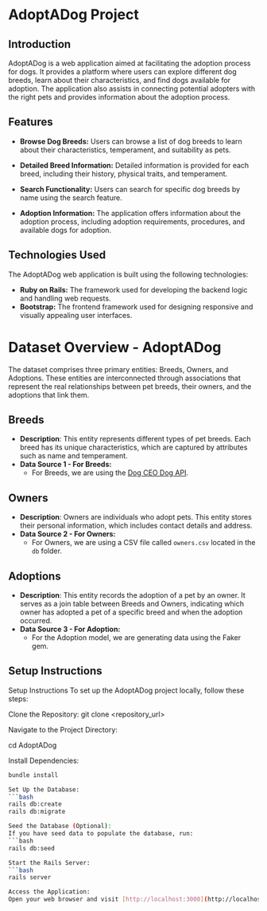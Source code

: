 # AdoptADog Project

## Introduction

AdoptADog is a web application aimed at facilitating the adoption process for dogs. It provides a platform where users can explore different dog breeds, learn about their characteristics, and find dogs available for adoption. The application also assists in connecting potential adopters with the right pets and provides information about the adoption process.

## Features

- **Browse Dog Breeds:** Users can browse a list of dog breeds to learn about their characteristics, temperament, and suitability as pets.
- **Detailed Breed Information:** Detailed information is provided for each breed, including their history, physical traits, and temperament.

- **Search Functionality:** Users can search for specific dog breeds by name using the search feature.

- **Adoption Information:** The application offers information about the adoption process, including adoption requirements, procedures, and available dogs for adoption.

## Technologies Used

The AdoptADog web application is built using the following technologies:

- **Ruby on Rails:** The framework used for developing the backend logic and handling web requests.
- **Bootstrap:** The frontend framework used for designing responsive and visually appealing user interfaces.

# Dataset Overview - AdoptADog

The dataset comprises three primary entities: Breeds, Owners, and Adoptions. These entities are interconnected through associations that represent the real relationships between pet breeds, their owners, and the adoptions that link them.

## Breeds

- **Description**: This entity represents different types of pet breeds. Each breed has its unique characteristics, which are captured by attributes such as name and temperament.
- **Data Source 1 - For Breeds:**
  - For Breeds, we are using the [Dog CEO Dog API](https://dog.ceo/dog-api/).

## Owners

- **Description**: Owners are individuals who adopt pets. This entity stores their personal information, which includes contact details and address.
- **Data Source 2 - For Owners:**
  - For Owners, we are using a CSV file called `owners.csv` located in the `db` folder.

## Adoptions

- **Description**: This entity records the adoption of a pet by an owner. It serves as a join table between Breeds and Owners, indicating which owner has adopted a pet of a specific breed and when the adoption occurred.
- **Data Source 3 - For Adoption:**
  - For the Adoption model, we are generating data using the Faker gem.

## Setup Instructions

Setup Instructions
To set up the AdoptADog project locally, follow these steps:

Clone the Repository:
git clone <repository_url>

Navigate to the Project Directory:

cd AdoptADog

Install Dependencies:

````bash
bundle install

Set Up the Database:
```bash
rails db:create
rails db:migrate

Seed the Database (Optional):
If you have seed data to populate the database, run:
```bash
rails db:seed

Start the Rails Server:
```bash
rails server

Access the Application:
Open your web browser and visit [http://localhost:3000](http://localhost:3000) to access the AdoptADog application.
````
